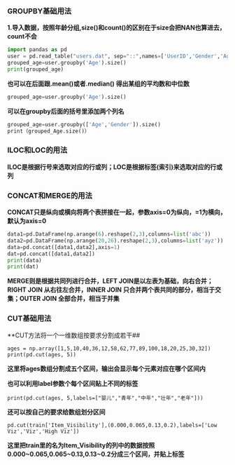 
### GROUPBY基础用法 ###

**1.导入数据，按照年龄分组,size()和count()的区别在于size会把NAN也算进去，count不会**

```python
import pandas as pd
user = pd.read_table("users.dat", sep="::",names=['UserID','Gender','Age','Occupation','Zip-code'],engine='python')
grouped_age=user.groupby('Age').size()
print(grouped_age)
```


**也可以在后面跟.mean()或者.median() 得出某组的平均数和中位数**

```python
grouped_age=user.groupby('Age').size()
```
**可以在groupby后面的括号里添加两个列名**
```python
grouped_age=user.groupby(['Age','Gender']).size()
print（grouped_Age.size()）
```

### ILOC和LOC的用法 ###
**ILOC是根据行号来选取对应的行或列；LOC是根据标签(索引)来选取对应的行或列**



### CONCAT和MERGE的用法 ###

**CONCAT只是纵向或横向将两个表拼接在一起，参数axis=0为纵向，=1为横向，默认为axis=0**
```python
data1=pd.DataFrame(np.arange(6).reshape(2,3),columns=list('abc'))
data2=pd.DataFrame(np.arange(20,26).reshape(2,3),columns=list('ayz'))
data=pd.concat([data1,data2],axis=1)
dat=pd.concat([data1,data2])
print(data)
print(dat)
```

**MERGE则是根据共同列进行合并，LEFT JOIN是以左表为基础，向右合并；RIGHT JOIN 从右往左合并，INNER JOIN 只合并两个表共同的部分，相当于交集；OUTER JOIN 全部合并，相当于并集**


### CUT基础用法 ###
**CUT方法将一个一维数组按要求分割成若干##
```
ages = np.array([1,5,10,40,36,12,58,62,77,89,100,18,20,25,30,32])
print(pd.cut(ages, 5))
```
**这里将ages数组分割成五个区间，输出会显示每个元素对应在哪个区间内**

**也可以利用label参数个每个区间贴上不同的标签**
```
print(pd.cut(ages, 5,labels=["婴儿","青年","中年","壮年","老年"]))
```
**还可以按自己的要求给数组划分区间**
```
pd.cut(train['Item_Visibility'],(0.000,0.065,0.13,0.2),labels=['Low Viz','Viz','High Viz'])
```
**这里把train里的名为Item_Visibility的列中的数据按照0.000~0.065,0.065~0.13,0.13~0.2分成三个区间，并贴上标签**



